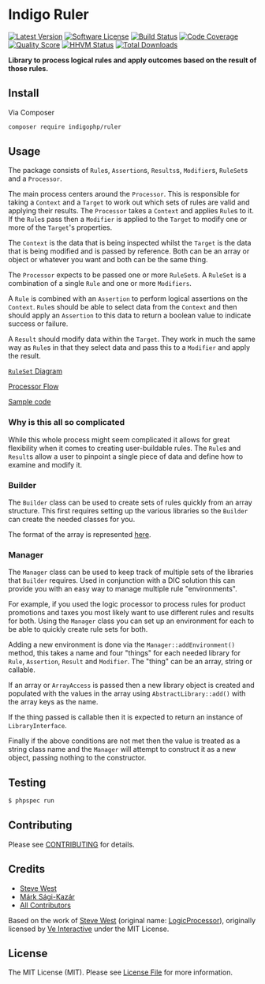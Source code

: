# Indigo Ruler

[![Latest Version](https://img.shields.io/github/release/indigophp/ruler.svg?style=flat-square)](https://github.com/indigophp/ruler/releases)
[![Software License](https://img.shields.io/badge/license-MIT-brightgreen.svg?style=flat-square)](LICENSE)
[![Build Status](https://img.shields.io/travis/indigophp/ruler/develop.svg?style=flat-square)](https://travis-ci.org/indigophp/ruler)
[![Code Coverage](https://img.shields.io/scrutinizer/coverage/g/indigophp/ruler.svg?style=flat-square)](https://scrutinizer-ci.com/g/indigophp/ruler)
[![Quality Score](https://img.shields.io/scrutinizer/g/indigophp/ruler.svg?style=flat-square)](https://scrutinizer-ci.com/g/indigophp/ruler)
[![HHVM Status](https://img.shields.io/hhvm/indigophp/ruler.svg?style=flat-square)](http://hhvm.h4cc.de/package/indigophp/ruler)
[![Total Downloads](https://img.shields.io/packagist/dt/indigophp/ruler.svg?style=flat-square)](https://packagist.org/packages/indigophp/ruler)

**Library to process logical rules and apply outcomes based on the result of those rules.**


## Install

Via Composer

``` bash
composer require indigophp/ruler
```


## Usage

The package consists of `Rule`s, `Assertion`s, `Results`s, `Modifier`s, `RuleSet`s and a `Processor`.

The main process centers around the `Processor`. This is responsible for taking a `Context` and a `Target` to work out which sets of rules are valid and applying their results. The `Processor` takes a `Context` and applies `Rule`s to it.
If the `Rule`s pass then a `Modifier` is applied to the `Target` to modify one or more of the `Target`'s properties.

The `Context` is the data that is being inspected whilst the `Target` is the data that is being modified and is passed by reference. Both can be an array or object or whatever you want and both can be the same thing.

The `Processor` expects to be passed one or more `RuleSet`s. A `RuleSet` is a combination of a single `Rule` and one or more `Modifiers`.

A `Rule` is combined with an `Assertion` to perform logical assertions on the `Context`. `Rule`s should be able to select data from the `Context` and then should apply an `Assertion` to this data to return a boolean value to indicate success or failure.

A `Result` should modify data within the `Target`. They work in much the same way as `Rule`s in that they select data and pass this to a `Modifier` and apply the result.

[`RuleSet` Diagram](resources/ruleset.svg)

[Processor Flow](resources/processor_flow.svg)

[Sample code](resources/example.php)


### Why is this all so complicated

While this whole process might seem complicated it allows for great flexibility when it comes to creating user-buildable
rules. The `Rule`s and `Result`s allow a user to pinpoint a single piece of data and define how to examine and modify it.


### Builder

The `Builder` class can be used to create sets of rules quickly from an array structure. This first requires setting up the various libraries so the `Builder` can create the needed classes for you.

The format of the array is represented [here](resources/builder.json).


### Manager

The `Manager` class can be used to keep track of multiple sets of the libraries that `Builder` requires. Used in conjunction with a DIC solution this can provide you with an easy way to manage multiple rule "environments".

For example, if you used the logic processor to process rules for product promotions and taxes you most likely want to use different rules and results for both. Using the `Manager` class you can set up an environment for each to be able to quickly create rule sets for both.

Adding a new environment is done via the `Manager::addEnvironment()` method, this takes a name and four "things" for each needed library for `Rule`, `Assertion`, `Result` and `Modifier`. The "thing" can be an array, string or callable.

If an array or `ArrayAccess` is passed then a new library object is created and populated with the values in the array using `AbstractLibrary::add()` with the array keys as the name.

If the thing passed is callable then it is expected to return an instance of `LibraryInterface`.

Finally if the above conditions are not met then the value is treated as a string class name and the `Manager` will attempt to construct it as a new object, passing nothing to the constructor.


## Testing

``` bash
$ phpspec run
```


## Contributing

Please see [CONTRIBUTING](CONTRIBUTING.md) for details.


## Credits

- [Steve West](https://github.com/stevewest)
- [Márk Sági-Kazár](https://github.com/sagikazarmark)
- [All Contributors](https://github.com/indigophp/ruler/contributors)

Based on the work of [Steve West](https://github.com/stevewest) (original name: [LogicProcessor](https://github.com/ve-interactive/logicprocessor)), originally licensed by [Ve Interactive](http://www.veinteractive.com/) under the MIT License.


## License

The MIT License (MIT). Please see [License File](LICENSE) for more information.
